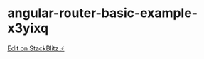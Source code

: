 # angular-router-basic-example-x3yixq

[Edit on StackBlitz ⚡️](https://stackblitz.com/edit/angular-router-basic-example-x3yixq)